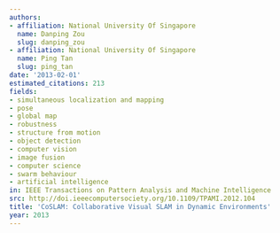 ```yaml
---
authors:
- affiliation: National University Of Singapore
  name: Danping Zou
  slug: danping_zou
- affiliation: National University Of Singapore
  name: Ping Tan
  slug: ping_tan
date: '2013-02-01'
estimated_citations: 213
fields:
- simultaneous localization and mapping
- pose
- global map
- robustness
- structure from motion
- object detection
- computer vision
- image fusion
- computer science
- swarm behaviour
- artificial intelligence
in: IEEE Transactions on Pattern Analysis and Machine Intelligence
src: http://doi.ieeecomputersociety.org/10.1109/TPAMI.2012.104
title: 'CoSLAM: Collaborative Visual SLAM in Dynamic Environments'
year: 2013
---
```

